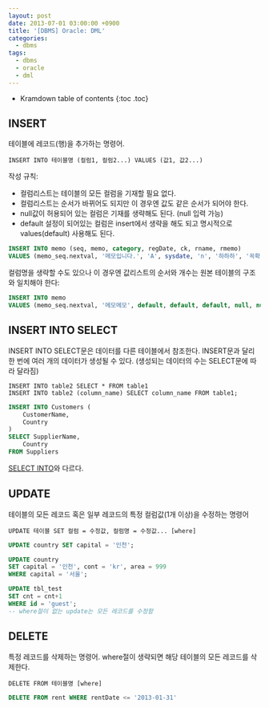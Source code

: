 ```yaml
---
layout: post
date: 2013-07-01 03:00:00 +0900
title: '[DBMS] Oracle: DML'
categories:
  - dbms
tags:
  - dbms
  - oracle
  - dml
---
```


* Kramdown table of contents
{:toc .toc}

## INSERT

테이블에 레코드(행)을 추가하는 명령어.

```
INSERT INTO 테이블명 (컬럼1, 컬럼2...) VALUES (값1, 값2...)
```

작성 규칙:
- 컬럼리스트는 테이블의 모든 컬럼을 기재할 필요 없다.
- 컬럼리스트는 순서가 바뀌어도 되지만 이 경우엔 값도 같은 순서가 되어야 한다.
- null값이 허용되어 있는 컬럼은 기재를 생략해도 된다. (null 입력 가능)
- default 설정이 되어있는 컬럼은 insert에서 생략을 해도 되고 명시적으로 values(default) 사용해도 된다.

```sql
INSERT INTO memo (seq, memo, category, regDate, ck, rname, rmemo)
VALUES (memo_seq.nextval, '메모입니다.', 'A', sysdate, 'n', '하하하', '꼭확인바람')
```

컬럼명을 생략할 수도 있으나 이 경우엔 값리스트의 순서와 개수는 원본 테이블의 구조와 일치해야 한다:

```sql
INSERT INTO memo
VALUES (memo_seq.nextval, '메모메모', default, default, default, null, null)
```

## INSERT INTO SELECT
INSERT INTO SELECT문은 데이터를 다른 테이블에서 참조한다. INSERT문과 달리 한 번에 여러 개의 데이터가 생성될 수 있다. (생성되는 데이터의 수는 SELECT문에 따라 달라짐)

```
INSERT INTO table2 SELECT * FROM table1
INSERT INTO table2 (column_name) SELECT column_name FROM table1;
```

```sql
INSERT INTO Customers (
    CustomerName,
    Country
)
SELECT SupplierName,
    Country
FROM Suppliers
```

[SELECT INTO](https://www.w3schools.com/sql/sql_select_into.asp)와 다르다.

## UPDATE

테이블의 모든 레코드 혹은 일부 레코드의 특정 컬럼값(1개 이상)을 수정하는 명령어

```
UPDATE 테이블 SET 컬럼 = 수정값, 컬럼명 = 수정값... [where]
```

```sql
UPDATE country SET capital = '인천';

UPDATE country
SET capital = '인천', cont = 'kr', area = 999
WHERE capital = '서울';

UPDATE tbl_test
SET cnt = cnt+1
WHERE id = 'guest';
-- where절이 없는 update는 모든 레코드를 수정함
```

## DELETE

특정 레코드를 삭제하는 명령어. where절이 생략되면 해당 테이블의 모든 레코드를 삭제한다.

```
DELETE FROM 테이블명 [where]
```

```sql
DELETE FROM rent WHERE rentDate <= '2013-01-31'
```
